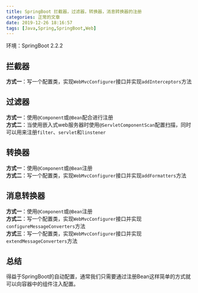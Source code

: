 ```yaml
---
title: SpringBoot 拦截器，过滤器，转换器，消息转换器的注册
categories: 正常的文章
date: 2019-12-26 18:16:57
tags: [Java,Spring,SpringBoot,Web]
---
```


环境：SpringBoot 2.2.2
## 拦截器  
**方式一**：写一个配置类，实现`WebMvcConfigurer`接口并实现`addInterceptors`方法  

## 过滤器  
**方式一**：使用`@Component`或`@Bean`配合进行注册  
**方式二**：当使用嵌入式web服务器时使用`@ServletComponentScan`配置扫描，同时可以用来注册`filter`、`servlet`和`linstener`  

## 转换器  
**方式一**：使用`@Component`或`@Bean`注册  
**方式二**：写一个配置类，实现`WebMvcConfigurer`接口并实现`addFormatters`方法  

## 消息转换器  
**方式一**：使用`@Component`或`@Bean`注册  
**方式二**：写一个配置类，实现`WebMvcConfigurer`接口并实现`configureMessageConverters`方法  
**方式三**：写一个配置类，实现`WebMvcConfigurer`接口并实现`extendMessageConverters`方法  

## 总结  
得益于SpringBoot的自动配置，通常我们只需要通过注册Bean这样简单的方式就可以向容器中的组件注入配置。